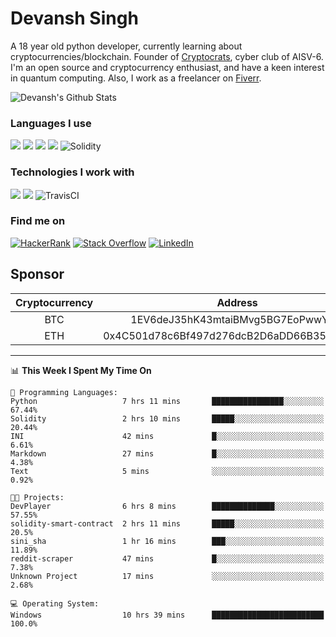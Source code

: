 # Devansh Singh

A 18 year old python developer, currently learning about cryptocurrencies/blockchain. Founder of [Cryptocrats](https://github.com/crypto-crats), cyber club of AISV-6. I'm an open source and cryptocurrency enthusiast, and have a keen interest in quantum computing. Also, I work as a freelancer on [Fiverr](https://www.fiverr.com/devansh3712).


![Devansh's Github Stats](https://github-readme-stats.vercel.app/api?username=Devansh3712&show_icons=true&theme=dracula)


### Languages I use

<img src="https://img.shields.io/badge/python%20-%2314354C.svg?&style=for-the-badge&logo=python&logoColor=white"/> <img src="https://img.shields.io/badge/c++%20-%2300599C.svg?&style=for-the-badge&logo=c%2B%2B&ogoColor=white"/> <img src="https://img.shields.io/badge/markdown-%23000000.svg?&style=for-the-badge&logo=markdown&logoColor=white"/> <img src="https://camo.githubusercontent.com/4524c09f8c821218b3c602e3e5a222ce00c290c2f87e264b40f398a6b486bd91/68747470733a2f2f696d672e736869656c64732e696f2f62616467652f6d7973716c2d2532333030303030662e7376673f267374796c653d666f722d7468652d6261646765266c6f676f3d6d7973716c266c6f676f436f6c6f723d7768697465"/> <img alt="Solidity" src="https://img.shields.io/badge/-solidity-363636?logo=solidity&logoColor=white&style=for-the-badge"/>


### Technologies I work with

<img src="https://img.shields.io/badge/git%20-%23F05033.svg?&style=for-the-badge&logo=git&logoColor=white"/> <img src="https://img.shields.io/badge/github%20-%23121011.svg?&style=for-the-badge&logo=github&logoColor=white"/> <img alt="TravisCI" src="https://img.shields.io/badge/travisci%20-%232B2F33.svg?&style=for-the-badge&logo=travis&logoColor=white"/>


### Find me on

<a href="https://www.hackerrank.com/devanshamity"><img alt="HackerRank" src="https://img.shields.io/badge/-Hackerrank-2EC866?style=for-the-badge&logo=HackerRank&logoColor=white"/></a> <a href="https://stackoverflow.com/users/13722027/devansh-singh"><img alt="Stack Overflow" src="https://img.shields.io/badge/-Stack%20overflow-FE7A16?style=for-the-badge&logo=stack-overflow&logoColor=white"/></a> 	<a href = "https://www.linkedin.com/in/devanshsingh3/"><img alt="LinkedIn" src="https://img.shields.io/badge/linkedin%20-%230077B5.svg?&style=for-the-badge&logo=linkedin&logoColor=white"/></a>


## Sponsor

|Cryptocurrency|Address|
|:------------:|:-----:|
|BTC|1EV6deJ35hK43mtaiBMvg5BG7EoPwwYtZq|
|ETH|0x4C501d78c6Bf497d276dcB2D6aDD66B351CcDb85|

---

<!--START_SECTION:waka-->
📊 **This Week I Spent My Time On** 

```text
💬 Programming Languages: 
Python                   7 hrs 11 mins       ████████████████░░░░░░░░░   67.44% 
Solidity                 2 hrs 10 mins       █████░░░░░░░░░░░░░░░░░░░░   20.44% 
INI                      42 mins             █░░░░░░░░░░░░░░░░░░░░░░░░   6.61% 
Markdown                 27 mins             █░░░░░░░░░░░░░░░░░░░░░░░░   4.38% 
Text                     5 mins              ░░░░░░░░░░░░░░░░░░░░░░░░░   0.92%

🐱‍💻 Projects: 
DevPlayer                6 hrs 8 mins        ██████████████░░░░░░░░░░░   57.55% 
solidity-smart-contract  2 hrs 11 mins       █████░░░░░░░░░░░░░░░░░░░░   20.5% 
sini_sha                 1 hr 16 mins        ███░░░░░░░░░░░░░░░░░░░░░░   11.89% 
reddit-scraper           47 mins             █░░░░░░░░░░░░░░░░░░░░░░░░   7.38% 
Unknown Project          17 mins             ░░░░░░░░░░░░░░░░░░░░░░░░░   2.68%

💻 Operating System: 
Windows                  10 hrs 39 mins      █████████████████████████   100.0%

```


<!--END_SECTION:waka-->
